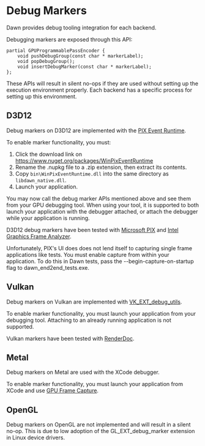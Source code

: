# Debug Markers

Dawn provides debug tooling integration for each backend.

Debugging markers are exposed through this API:
```
partial GPUProgrammablePassEncoder {
    void pushDebugGroup(const char * markerLabel);
    void popDebugGroup();
    void insertDebugMarker(const char * markerLabel);
};
```

These APIs will result in silent no-ops if they are used without setting up
the execution environment properly. Each backend has a specific process
for setting up this environment.

## D3D12

Debug markers on D3D12 are implemented with the [PIX Event Runtime](https://blogs.msdn.microsoft.com/pix/winpixeventruntime/).

To enable marker functionality, you must:
1. Click the download link on https://www.nuget.org/packages/WinPixEventRuntime
2. Rename the .nupkg file to a .zip extension, then extract its contents.
3. Copy `bin\WinPixEventRuntime.dll` into the same directory as `libdawn_native.dll`.
4. Launch your application.

You may now call the debug marker APIs mentioned above and see them from your GPU debugging tool. When using your tool, it is supported to both launch your application with the debugger attached, or attach the debugger while your application is running.

D3D12 debug markers have been tested with [Microsoft PIX](https://devblogs.microsoft.com/pix/) and [Intel Graphics Frame Analyzer](https://software.intel.com/en-us/gpa/graphics-frame-analyzer).

Unfortunately, PIX's UI does does not lend itself to capturing single frame applications like tests. You must enable capture from within your application. To do this in Dawn tests, pass the --begin-capture-on-startup flag to dawn_end2end_tests.exe.

## Vulkan

Debug markers on Vulkan are implemented with [VK_EXT_debug_utils](https://www.khronos.org/registry/vulkan/specs/1.2-extensions/man/html/VK_EXT_debug_utils.html).

To enable marker functionality, you must launch your application from your debugging tool. Attaching to an already running application is not supported.

Vulkan markers have been tested with [RenderDoc](https://renderdoc.org/).

## Metal

Debug markers on Metal are used with the XCode debugger.

To enable marker functionality, you must launch your application from XCode and use [GPU Frame Capture](https://developer.apple.com/documentation/metal/tools_profiling_and_debugging/metal_gpu_capture).

## OpenGL

Debug markers on OpenGL are not implemented and will result in a silent no-op. This is due to low adoption of the GL_EXT_debug_marker extension in Linux device drivers.
